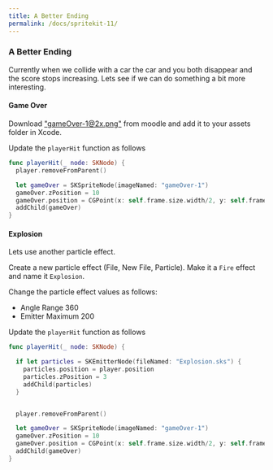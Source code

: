 ```yaml
---
title: A Better Ending
permalink: /docs/spritekit-11/
---
```


### A Better Ending

Currently when we collide with a car the car and you both disappear and the score stops increasing. Lets see if we can do something a bit more interesting.  

#### Game Over

Download ["gameOver-1@2x.png"](https://moodle.yorksj.ac.uk/mod/resource/view.php?id=1175064) from moodle and add it to your assets folder in Xcode.  

Update the `playerHit` function as follows

```swift
func playerHit(_ node: SKNode) {
  player.removeFromParent()

  let gameOver = SKSpriteNode(imageNamed: "gameOver-1")
  gameOver.zPosition = 10
  gameOver.position = CGPoint(x: self.frame.size.width/2, y: self.frame.size.height/2)
  addChild(gameOver)
}
```

#### Explosion

Lets use another particle effect.  

Create a new particle effect (File, New File, Particle). Make it a `Fire` effect and name it `Explosion`.

Change the particle effect values as follows:

* Angle Range 360
* Emitter Maximum 200


Update the `playerHit` function as follows

```swift
func playerHit(_ node: SKNode) {

  if let particles = SKEmitterNode(fileNamed: "Explosion.sks") {
    particles.position = player.position
    particles.zPosition = 3
    addChild(particles)
  }


  player.removeFromParent()

  let gameOver = SKSpriteNode(imageNamed: "gameOver-1")
  gameOver.zPosition = 10
  gameOver.position = CGPoint(x: self.frame.size.width/2, y: self.frame.size.height/2)
  addChild(gameOver)
}
```




